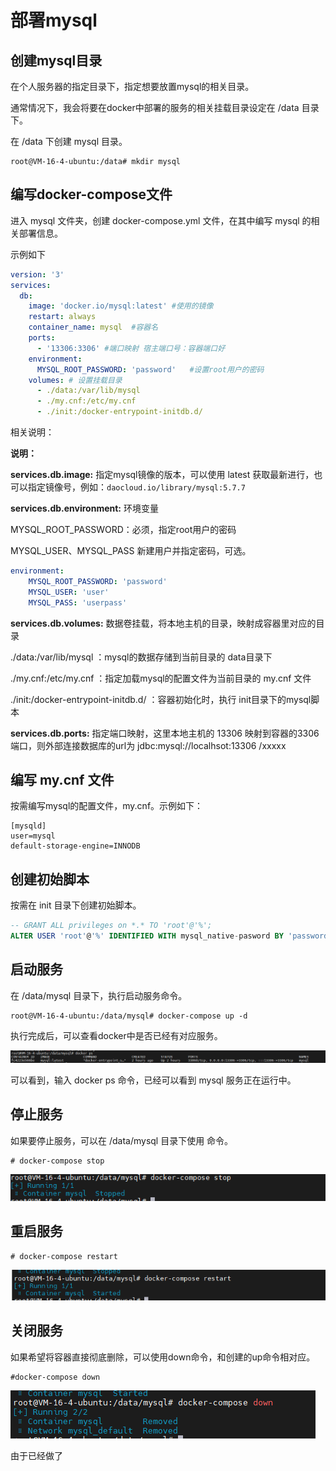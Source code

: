 

# 部署mysql

## 创建mysql目录

在个人服务器的指定目录下，指定想要放置mysql的相关目录。

通常情况下，我会将要在docker中部署的服务的相关挂载目录设定在 /data 目录下。

在 /data 下创建 mysql 目录。

```shell
root@VM-16-4-ubuntu:/data# mkdir mysql
```

## 编写docker-compose文件

进入 mysql 文件夹，创建 docker-compose.yml 文件，在其中编写 mysql 的相关部署信息。

示例如下

```yml
version: '3'
services:
  db:
    image: 'docker.io/mysql:latest' #使用的镜像
    restart: always 
    container_name: mysql  #容器名
    ports:
      - '13306:3306' #端口映射 宿主端口号：容器端口好
    environment:
      MYSQL_ROOT_PASSWORD: 'password'   #设置root用户的密码
    volumes: # 设置挂载目录
      - ./data:/var/lib/mysql 
      - ./my.cnf:/etc/my.cnf
      - ./init:/docker-entrypoint-initdb.d/

```



相关说明：

**说明：**

**services.db.image:** 指定mysql镜像的版本，可以使用 latest 获取最新进行，也可以指定镜像号，例如：`daocloud.io/library/mysql:5.7.7`

**services.db.environment:** 环境变量

MYSQL_ROOT_PASSWORD：必须，指定root用户的密码

MYSQL_USER、MYSQL_PASS 新建用户并指定密码，可选。

```yaml
environment: 
    MYSQL_ROOT_PASSWORD: 'password'
    MYSQL_USER: 'user'
    MYSQL_PASS: 'userpass'
```

**services.db.volumes:** 数据卷挂载，将本地主机的目录，映射成容器里对应的目录

./data:/var/lib/mysql ：mysql的数据存储到当前目录的 data目录下

./my.cnf:/etc/my.cnf ：指定加载mysql的配置文件为当前目录的 my.cnf 文件

./init:/docker-entrypoint-initdb.d/ ：容器初始化时，执行 init目录下的mysql脚本

**services.db.ports:** 指定端口映射，这里本地主机的 13306 映射到容器的3306端口，则外部连接数据库的url为 jdbc:mysql://localhsot:13306 /xxxxx



## 编写 my.cnf 文件

按需编写mysql的配置文件，my.cnf。示例如下：

```properties
[mysqld]
user=mysql
default-storage-engine=INNODB
```

## 创建初始脚本

按需在 init 目录下创建初始脚本。

```sql
-- GRANT ALL privileges on *.* TO 'root'@'%';
ALTER USER 'root'@'%' IDENTIFIED WITH mysql_native-pasword BY 'password';
```

## 启动服务

在 /data/mysql 目录下，执行启动服务命令。

```shell
root@VM-16-4-ubuntu:/data/mysql# docker-compose up -d
```

执行完成后，可以查看docker中是否已经有对应服务。

![image-20220816134002850](图片/image-20220816134002850.png)

可以看到，输入 docker ps 命令，已经可以看到 mysql 服务正在运行中。

## 停止服务

如果要停止服务，可以在 /data/mysql 目录下使用 命令。

```shell
# docker-compose stop
```

![image-20220816134433477](图片/image-20220816134433477.png)

## 重启服务

```shell
# docker-compose restart
```

![image-20220816134453582](图片/image-20220816134453582.png)

## 关闭服务

如果希望将容器直接彻底删除，可以使用down命令，和创建的up命令相对应。

```shell
#docker-compose down
```

![image-20220816134538902](图片/image-20220816134538902.png)

由于已经做了



